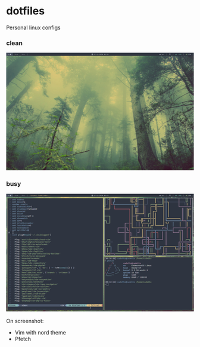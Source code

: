 # dotfiles
Personal linux configs

### clean
![clean](/screenshots/clean.png)

### busy
![busy](/screenshots/busy.png)

On screenshot:
- Vim with nord theme
- Pfetch
